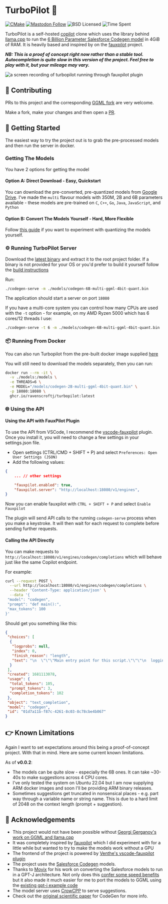 # TurboPilot 🚀

[![CMake](https://github.com/ravenscroftj/turbopilot/actions/workflows/cmake.yml/badge.svg)](https://github.com/ravenscroftj/turbopilot/actions/workflows/cmake.yml) [![Mastodon Follow](https://img.shields.io/mastodon/follow/000117012?domain=https%3A%2F%2Ffosstodon.org%2F&style=social)](https://fosstodon.org/@jamesravey) ![BSD Licensed](https://img.shields.io/github/license/ravenscroftj/turbopilot) ![Time Spent](https://img.shields.io/endpoint?url=https://wakapi.nopro.be/api/compat/shields/v1/jamesravey/all_time/project%3Aturbopilot)


TurboPilot is a self-hosted [copilot](https://github.com/features/copilot) clone which uses the library behind [llama.cpp](https://github.com/ggerganov/llama.cpp) to run the [6 Billion Parameter Salesforce Codegen model](https://github.com/salesforce/CodeGen) in 4GiB of RAM. It is heavily based and inspired by on the [fauxpilot](https://github.com/fauxpilot/fauxpilot) project.

***NB: This is a proof of concept right now rather than a stable tool. Autocompletion is quite slow in this version of the project. Feel free to play with it, but your mileage may vary.***

![a screen recording of turbopilot running through fauxpilot plugin](assets/screenrecording.gif)

## 🤝 Contributing

PRs to this project and the corresponding [GGML fork](https://github.com/ravenscroftj/ggml) are very welcome.

Make a fork, make your changes and then open a [PR](https://github.com/ravenscroftj/turbopilot/pulls).


## 👋 Getting Started

The easiest way to try the project out is to grab the pre-processed models and then run the server in docker.

### Getting The Models

You have 2 options for getting the model

#### Option A: Direct Download - Easy, Quickstart

You can download the pre-converted, pre-quantized models from [Google Drive](https://drive.google.com/drive/folders/1wFy1Y0pqoK23ZeMWWCp8evxWOJQVdaGh?usp=sharing). I've made the `multi` flavour models with 350M, 2B and 6B parameters available - these models are pre-trained on  `C`, `C++`, `Go`, `Java`, `JavaScript`, and `Python`

#### Option B: Convert The Models Yourself - Hard, More Flexible

Follow [this guide](https://github.com/ravenscroftj/turbopilot/wiki/Converting-and-Quantizing-The-Models) if you want to experiment with quantizing the models yourself.

### ⚙️ Running TurboPilot Server

Download the [latest binary](https://github.com/ravenscroftj/turbopilot/releases) and extract it to the root project folder. If a binary is not provided for your OS or you'd prefer to build it yourself follow the [build instructions](BUILD.md)

Run:

```bash
./codegen-serve -m ./models/codegen-6B-multi-ggml-4bit-quant.bin
```

The application should start a server on port `18080`

If you have a multi-core system you can control how many CPUs are used with the `-t` option - for example, on my AMD Ryzen 5000 which has 6 cores/12 threads I use:

```bash
./codegen-serve -t 6 -m ./models/codegen-6B-multi-ggml-4bit-quant.bin
```

### 📦 Running From Docker

You can also run Turbopilot from the pre-built docker image supplied [here](https://github.com/users/ravenscroftj/packages/container/package/turbopilot)

You will still need to download the models separately, then you can run:

```bash
docker run --rm -it \
  -v ./models:/models \
  -e THREADS=6 \
  -e MODEL="/models/codegen-2B-multi-ggml-4bit-quant.bin" \
  -p 18080:18080 \
  ghcr.io/ravenscroftj/turbopilot:latest
```

### 🌐 Using the API

#### Using the API with FauxPilot Plugin

To use the API from VSCode, I recommend the [vscode-fauxpilot](https://github.com/Venthe/vscode-fauxpilot) plugin. Once you install it, you will need to change a few settings in your settings.json file.

- Open settings (CTRL/CMD + SHIFT + P) and select `Preferences: Open User Settings (JSON)`
- Add the following values:

```json
{
    ... // other settings

    "fauxpilot.enabled": true,
    "fauxpilot.server": "http://localhost:18080/v1/engines",
}
```

Now you can enable fauxpilot with `CTRL + SHIFT + P` and select `Enable Fauxpilot`

The plugin will send API calls to the running `codegen-serve` process when you make a keystroke. It will then wait for each request to complete before sending further requests.

#### Calling the API Directly

You can make requests to `http://localhost:18080/v1/engines/codegen/completions` which will behave just like the same Copilot endpoint.

For example:

```bash
curl --request POST \
  --url http://localhost:18080/v1/engines/codegen/completions \
  --header 'Content-Type: application/json' \
  --data '{
 "model": "codegen",
 "prompt": "def main():",
 "max_tokens": 100
}'
```

Should get you something like this:

```json
{
 "choices": [
  {
   "logprobs": null,
   "index": 0,
   "finish_reason": "length",
   "text": "\n  \"\"\"Main entry point for this script.\"\"\"\n  logging.getLogger().setLevel(logging.INFO)\n  logging.basicConfig(format=('%(levelname)s: %(message)s'))\n\n  parser = argparse.ArgumentParser(\n      description=__doc__,\n      formatter_class=argparse.RawDescriptionHelpFormatter,\n      epilog=__doc__)\n  "
  }
 ],
 "created": 1681113078,
 "usage": {
  "total_tokens": 105,
  "prompt_tokens": 3,
  "completion_tokens": 102
 },
 "object": "text_completion",
 "model": "codegen",
 "id": "01d7a11b-f87c-4261-8c03-8c78cbe4b067"
}
```

## 👉 Known Limitations

Again I want to set expectations around this being a proof-of-concept project. With that in mind. Here are some current known limitations.

As of **v0.0.2**:
- The models can be quite slow - especially the 6B ones. It can take ~30-40s to make suggestions across 4 CPU cores.
- I've only tested the system on Ubuntu 22.04 but I am now supplying ARM docker images and soon I'll be providing ARM binary releases.
- Sometimes suggestions get truncated in nonsensical places - e.g. part way through a variable name or string name. This is due to a hard limit of 2048 on the context length (prompt + suggestion).

## 👏 Acknowledgements

- This project would not have been possible without [Georgi Gerganov's work on GGML and llama.cpp](https://github.com/ggerganov/ggml)
- It was completely inspired by [fauxpilot](https://github.com/fauxpilot/fauxpilot) which I did experiment with for a little while but wanted to try to make the models work without a GPU
- The frontend of the project is powered by [Venthe's vscode-fauxpilot plugin](https://github.com/Venthe/vscode-fauxpilot)
- The project uses the [Salesforce Codegen](https://github.com/salesforce/CodeGen) models.
- Thanks to [Moyix](https://huggingface.co/moyix) for his work on converting the Salesforce models to run in a GPT-J architecture. Not only does this [confer some speed benefits](https://gist.github.com/moyix/7896575befbe1b99162ccfec8d135566) but it also made it much easier for me to port the models to GGML using the [existing gpt-j example code](https://github.com/ggerganov/ggml/tree/master/examples/gpt-j)
- The model server uses [CrowCPP](https://crowcpp.org/master/) to serve suggestions.
- Check out the [original scientific paper](https://arxiv.org/pdf/2203.13474.pdf) for CodeGen for more info.
